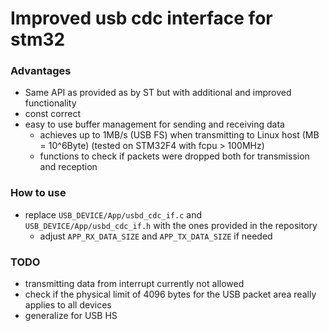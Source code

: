 # Improved usb cdc interface for stm32

### Advantages
- Same API as provided as by ST but with additional and improved functionality
- const correct
- easy to use buffer management for sending and receiving data
  - achieves up to 1MB/s (USB FS) when transmitting to Linux host (MB = 10^6Byte) (tested on STM32F4 with fcpu > 100MHz)
  - functions to check if packets were dropped both for transmission and reception

### How to use
- replace `USB_DEVICE/App/usbd_cdc_if.c` and `USB_DEVICE/App/usbd_cdc_if.h` with the ones provided in the repository
  - adjust  `APP_RX_DATA_SIZE` and `APP_TX_DATA_SIZE` if needed

### TODO
- transmitting data from interrupt currently not allowed
- check if the physical limit of 4096 bytes for the USB packet area really applies to all devices
- generalize for USB HS
